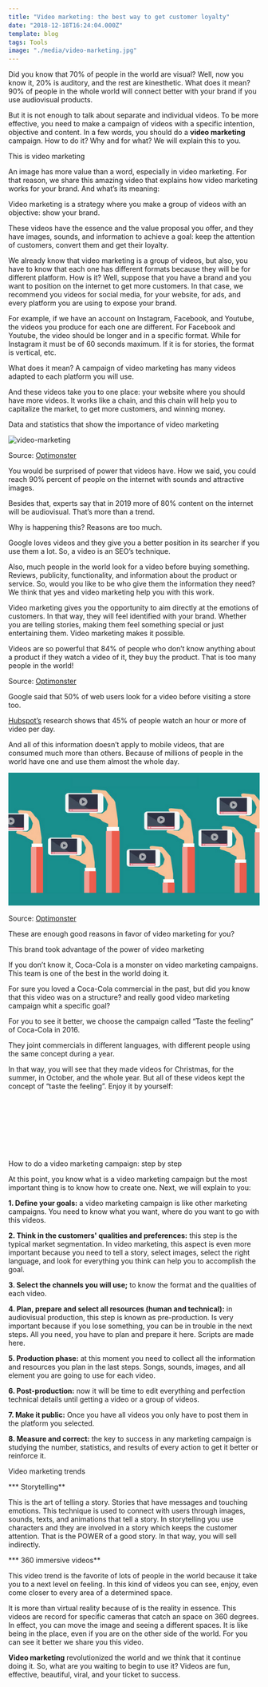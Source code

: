 ```yaml
---
title: "Video marketing: the best way to get customer loyalty"
date: "2018-12-18T16:24:04.000Z"
template: blog
tags: Tools
image: "./media/video-marketing.jpg"
---
```


Did you know that 70% of people in the world are visual? Well, now you know it, 20% is auditory, and the rest are kinesthetic. What does it mean? 90% of people in the whole world will connect better with your brand if you use audiovisual products. 

But it is not enough to talk about separate and individual videos. To be more effective, you need to make a campaign of videos with a specific intention, objective and content. In a few words, you should do a **video marketing** campaign. How to do it? Why and for what? We will explain this to you.


<title-2>This is video marketing</title-2>

An image has more value than a word, especially in video marketing. For that reason, we share this amazing video that explains how video marketing works for your brand. And what’s its meaning: 

<youtube-video id="gtp_dLizo7E"></youtube-video>

Video marketing is a strategy where you make a group of videos with an objective: show your brand. 

These videos have the essence and the value proposal you offer, and they have images, sounds, and information to achieve a goal: keep the attention of customers, convert them and get their loyalty. 

We already know that video marketing is a group of videos, but also, you have to know that each one has different formats because they will be for different platform. How is it? Well, suppose that you have a brand and you want to position on the internet to get more customers. In that case, we recommend you videos for social media, for your website, for ads, and every platform you are using to expose your brand. 

For example, if we have an account on Instagram, Facebook, and Youtube, the videos you produce for each one are different. For Facebook and Youtube, the video should be longer and in a specific format. While for Instagram it must be of 60 seconds maximum. If it is for stories, the format is vertical, etc. 

What does it mean? A campaign of video marketing has many videos adapted to each platform you will use. 

And these videos take you to one place: your website where you should have more videos. It works like a chain, and this chain will help you to capitalize the market, to get more customers, and winning money.

<title-3>Data and statistics that show the importance of video marketing</title-3>

![video-marketing](./media/video-marketing1.jpg)

Source: [Optimonster](https://optinmonster.com/video-marketing-statistics-what-you-must-know/)

You would be surprised of power that videos have. How we said, you could reach 90% percent of people on the internet with sounds and attractive images. 

Besides that, experts say that in 2019 more of 80% content on the internet will be audiovisual. That’s more than a trend. 

Why is happening this?  Reasons are too much. 

Google loves videos and they give you a better position in its searcher if you use them a lot. So, a video is an SEO’s technique. 

Also, much people in the world look for a video before buying something. Reviews, publicity, functionality, and information about the product or service. So, 
would you like to be who give them the information they need? We think that yes and video marketing help you with this work. 

Video marketing gives you the opportunity to aim directly at the emotions of customers. In that way, they will feel identified with your brand. Whether you are telling stories, making them feel something special or just entertaining them. Video marketing makes it possible. 


Videos are so powerful that 84% of people who don’t know anything about a product if they watch a video of it, they buy the product. That is too many people in the world!

Source: [Optimonster](https://optinmonster.com/video-marketing-statistics-what-you-must-know/)

Google said that 50% of web users look for a video before visiting a store too.

[Hubspot’s](https://www.hubspot.com/reports/the-future-of-content-marketing) research shows that 45% of people watch an hour or more of video per day.

And all of this information doesn’t apply to mobile videos, that are consumed much more than others. Because of millions of people in the world have one and use them almost the whole day.

![video-marketing](./media/video-marketing2.png)

Source: [Optimonster](https://optinmonster.com/video-marketing-statistics-what-you-must-know/)

These are enough good reasons in favor of video marketing for you? 

<title-2>This brand took advantage of the power of video marketing</title-2>

If you don’t know it, Coca-Cola is a monster on video marketing campaigns. This team is one of the best in the world doing it. 

For sure you loved a Coca-Cola commercial in the past, but did you know that this video was on a structure? and really good video marketing campaign whit a specific goal? 

For you to see it better, we choose the campaign called “Taste the feeling” of Coca-Cola in 2016. 

They joint commercials in different languages, with different people using the same concept during a year. 

In that way, you will see that they made videos for Christmas, for the summer, in October, and the whole year. But all of these videos kept the concept of “taste the feeling”. Enjoy it by yourself:

<youtube-video id="Eun0rWKpA5I"></youtube-video>

<br>

<youtube-video id="6W5pqlbh5sQ"></youtube-video>

<br>

<youtube-video id="13r_LUxWPaY"></youtube-video>

<br>

<youtube-video id="F411acOyIzw"></youtube-video>

<br>

<title-2>How to do a video marketing campaign: step by step</title-2>

At this point, you know what is a video marketing campaign but the most important thing is to know how to create one. Next, we will explain to you:

**1. Define your goals:** a video marketing campaign is like other marketing campaigns. You need to know what you want, where do you want to go with this videos.

**2. Think in the customers' qualities and preferences:** this step is the typical market segmentation. In video marketing, this aspect is even more important because you need to tell a story, select images, select the right language, and look for everything you think can help you to accomplish the goal.

**3. Select the channels you will use;** to know the format and the qualities of each video.

**4. Plan, prepare and select all resources (human and technical):** in audiovisual production, this step is known as pre-production. Is very important because if you lose something, you can be in trouble in the next steps. All you need, you have to plan and prepare it here. Scripts are made here. 

**5. Production phase:** at this moment you need to collect all the information and resources you plan in the last steps. Songs, sounds, images, and all element you are going to use for each video.

**6. Post-production:**  now it will be time to edit everything and perfection technical details until getting a video or a group of videos.

**7. Make it public:** Once you have all videos you only have to post them in the platform you selected.

**8. Measure and correct:** the key to success in any marketing campaign is studying the number, statistics, and results of every action to get it better or reinforce it.

<title-3>Video marketing trends</title-3>

*** Storytelling**

This is the art of telling a story. Stories that have messages and touching emotions. This technique is used to connect with users through images, sounds, texts, and animations that tell a story. In storytelling you use characters and they are involved in a story which keeps the customer attention. That is the POWER of a good story. In that way, you will sell indirectly.

<youtube-video id="N1ltwg2nTK4"></youtube-video>


*** 360 immersive videos**

This video trend is the favorite of lots of people in the world because it take you to a next level on feeling. In this kind of videos you can see, enjoy, even come closer to every area of a determined space. 

It is more than virtual reality because of is the reality in essence. This videos are record for specific cameras that catch an space on 360 degrees. In effect, you can move the image and seeing a different spaces. It is like being in the place, even if you are on the other side of the world. For you can see it better we share you this video.

<youtube-video id="-xNN-bJQ4vI"></youtube-video>

**Video marketing** revolutionized the world and we think that it continue doing it. So, what are you waiting to begin to use it? Videos are fun, effective, beautiful, viral, and your ticket to success. 
 
 

